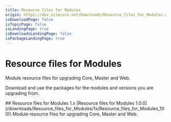 ```yaml
---
title: Resource files for Modules
origin: https://dev.sitecore.net/Downloads/Resource_files_for_Modules.aspx
isDownloadPage: false
isTopicPage: false
isLandingPage: true
isDownloadsLandingPage: false
isPackageLandingPage: true
---
```


# Resource files for Modules

Module resource files for upgrading Core, Master and Web.

Download and use the packages for the modules and versions you are upgrading from.

<Card variant='outlineRaised' px={0} mb={8}>
<CardHeader>
## Resource files for Modules 1.x
</CardHeader>
<CardBody>
[Resource files for Modules 1.0.0](/downloads/Resource_files_for_Modules/1x/Resource_files_for_Modules_100)\
Module resource files for upgrading Core, Master and Web.


</CardBody>          
</Card>